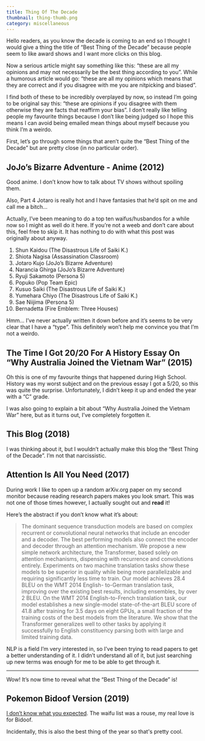 ```yaml
---
title: Thing Of The Decade
thumbnail: thing-thumb.png
category: miscellaneous
---
```


Hello readers, as you know the decade is coming to an end so I thought I would give a thing the title of “Best Thing of the Decade” because people seem to like award shows and I want more clicks on this blog.

Now a serious article might say something like this: “these are all my opinions and may not necessarily be the best thing according to you”. While a humorous article would go: “these are all my opinions which means that they are correct and if you disagree with me you are nitpicking and biased”.

I find both of these to be incredibly overplayed by now, so instead I’m going to be original say this: “these are opinions if you disagree with them otherwise they are facts that reaffirm your bias”. I don’t really like telling people my favourite things because I don’t like being judged so I hope this means I can avoid being emailed mean things about myself because you think I’m a weirdo.

First, let’s go through some things that aren’t quite the “Best Thing of the Decade” but are pretty close (in no particular order).

## JoJo’s Bizarre Adventure - Anime (2012)
Good anime. I don’t know how to talk about TV shows without spoiling them.

Also, Part 4 Jotaro is really hot and I have fantasies that he’d spit on me and call me a bitch…

Actually, I’ve been meaning to do a top ten waifus/husbandos for a while now so I might as well do it here. If you’re not a weeb and don’t care about this, feel free to skip it. It has nothing to do with what this post was originally about anyway.

1. Shun Kaidou (The Disastrous Life of Saiki K.)
2. Shiota Nagisa (Assassination Classroom)
3. Jotaro Kujo (JoJo’s Bizarre Adventure)
4. Narancia Ghirga (JoJo’s Bizarre Adventure)
5. Ryuji Sakamoto (Persona 5)
6. Popuko (Pop Team Epic)
7. Kusuo Saiki (The Disastrous Life of Saiki K.)
8. Yumehara Chiyo (The Disastrous Life of Saiki K.)
9. Sae Niijima (Persona 5)
10. Bernadetta (Fire Emblem: Three Houses)

Hmm… I’ve never actually written it down before and it’s seems to be very clear that I have a “type”. This definitely won’t help me convince you that I’m not a weirdo.

## The Time I Got 20/20 For A History Essay On “Why Australia Joined the Vietnam War” (2015)
Oh this is one of my favourite things that happened during High School. History was my worst subject and on the previous essay I got a 5/20, so this was quite the surprise. Unfortunately, I didn’t keep it up and ended the year with a “C” grade.

I was also going to explain a bit about “Why Australia Joined the Vietnam War” here, but as it turns out, I’ve completely forgotten it.

## This Blog (2018)
I was thinking about it, but I wouldn’t actually make this blog the “Best Thing of the Decade”. I’m not that narcissistic.

## Attention Is All You Need (2017)
During work I like to open up a random arXiv.org paper on my second monitor because reading research papers makes you look smart. This was not one of those times however, I actually sought out and **read** it!

Here’s the abstract if you don’t know what it’s about:

> The dominant sequence transduction models are based on complex recurrent or convolutional neural networks that include an encoder and a decoder. The best performing models also connect the encoder and decoder through an attention mechanism. We propose a new simple network architecture, the Transformer, based solely on attention mechanisms, dispensing with recurrence and convolutions entirely. Experiments on two machine translation tasks show these models to be superior in quality while being more parallelizable and requiring significantly less time to train. Our model achieves 28.4 BLEU on the WMT 2014 English- to-German translation task, improving over the existing best results, including ensembles, by over 2 BLEU. On the WMT 2014 English-to-French translation task, our model establishes a new single-model state-of-the-art BLEU score of 41.8 after training for 3.5 days on eight GPUs, a small fraction of the training costs of the best models from the literature. We show that the Transformer generalizes well to other tasks by applying it successfully to English constituency parsing both with large and limited training data.

NLP is a field I’m very interested in, so I’ve been trying to read papers to get a better understanding of it. I didn’t understand all of it, but just searching up new terms was enough for me to be able to get through it.

---
Wow! It’s now time to reveal what the “Best Thing of the Decade” is!

## Pokemon Bidoof Version (2019)
[I don’t know what you expected](https://www.gbahacks.com/2019/04/bidoof-version.html). The waifu list was a rouse, my real love is for Bidoof.

Incidentally, this is also the best thing of the year so that's pretty cool.
